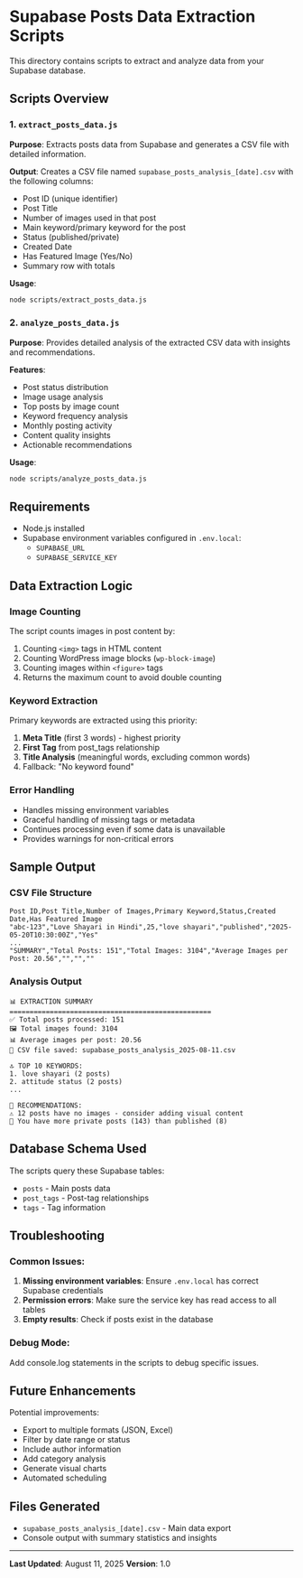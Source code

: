 # Supabase Posts Data Extraction Scripts

This directory contains scripts to extract and analyze data from your Supabase database.

## Scripts Overview

### 1. `extract_posts_data.js`
**Purpose**: Extracts posts data from Supabase and generates a CSV file with detailed information.

**Output**: Creates a CSV file named `supabase_posts_analysis_[date].csv` with the following columns:
- Post ID (unique identifier)
- Post Title
- Number of images used in that post
- Main keyword/primary keyword for the post
- Status (published/private)
- Created Date
- Has Featured Image (Yes/No)
- Summary row with totals

**Usage**:
```bash
node scripts/extract_posts_data.js
```

### 2. `analyze_posts_data.js`
**Purpose**: Provides detailed analysis of the extracted CSV data with insights and recommendations.

**Features**:
- Post status distribution
- Image usage analysis
- Top posts by image count
- Keyword frequency analysis
- Monthly posting activity
- Content quality insights
- Actionable recommendations

**Usage**:
```bash
node scripts/analyze_posts_data.js
```

## Requirements

- Node.js installed
- Supabase environment variables configured in `.env.local`:
  - `SUPABASE_URL`
  - `SUPABASE_SERVICE_KEY`

## Data Extraction Logic

### Image Counting
The script counts images in post content by:
1. Counting `<img>` tags in HTML content
2. Counting WordPress image blocks (`wp-block-image`)
3. Counting images within `<figure>` tags
4. Returns the maximum count to avoid double counting

### Keyword Extraction
Primary keywords are extracted using this priority:
1. **Meta Title** (first 3 words) - highest priority
2. **First Tag** from post_tags relationship
3. **Title Analysis** (meaningful words, excluding common words)
4. Fallback: "No keyword found"

### Error Handling
- Handles missing environment variables
- Graceful handling of missing tags or metadata
- Continues processing even if some data is unavailable
- Provides warnings for non-critical errors

## Sample Output

### CSV File Structure
```csv
Post ID,Post Title,Number of Images,Primary Keyword,Status,Created Date,Has Featured Image
"abc-123","Love Shayari in Hindi",25,"love shayari","published","2025-05-20T10:30:00Z","Yes"
...
"SUMMARY","Total Posts: 151","Total Images: 3104","Average Images per Post: 20.56","","",""
```

### Analysis Output
```
📊 EXTRACTION SUMMARY
==================================================
✅ Total posts processed: 151
🖼️ Total images found: 3104
📊 Average images per post: 20.56
📁 CSV file saved: supabase_posts_analysis_2025-08-11.csv

🔝 TOP 10 KEYWORDS:
1. love shayari (2 posts)
2. attitude status (2 posts)
...

🎯 RECOMMENDATIONS:
⚠️ 12 posts have no images - consider adding visual content
📝 You have more private posts (143) than published (8)
```

## Database Schema Used

The scripts query these Supabase tables:
- `posts` - Main posts data
- `post_tags` - Post-tag relationships
- `tags` - Tag information

## Troubleshooting

### Common Issues:
1. **Missing environment variables**: Ensure `.env.local` has correct Supabase credentials
2. **Permission errors**: Make sure the service key has read access to all tables
3. **Empty results**: Check if posts exist in the database

### Debug Mode:
Add console.log statements in the scripts to debug specific issues.

## Future Enhancements

Potential improvements:
- Export to multiple formats (JSON, Excel)
- Filter by date range or status
- Include author information
- Add category analysis
- Generate visual charts
- Automated scheduling

## Files Generated

- `supabase_posts_analysis_[date].csv` - Main data export
- Console output with summary statistics and insights

---

**Last Updated**: August 11, 2025
**Version**: 1.0
